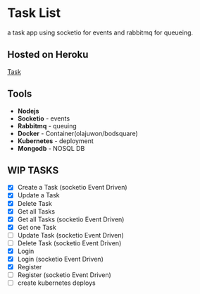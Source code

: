 # Task List
a task app using socketio for events and rabbitmq for queueing.
## Hosted on Heroku 
[Task]()

## Tools

- **Nodejs**
- **Socketio** - events
- **Rabbitmq** - queuing
- **Docker** - Container(olajuwon/bodsquare)
- **Kubernetes** - deployment
- **Mongodb** - NOSQL DB

## WIP TASKS
- [X] Create a Task (socketio Event Driven)
- [X] Update a Task
- [X] Delete Task
- [X] Get all Tasks
- [X] Get all Tasks (socketio Event Driven)
- [X] Get one Task
- [ ] Update Task (socketio Event Driven)
- [ ] Delete Task (socketio Event Driven)
- [X] Login 
- [X] Login (socketio Event Driven)
- [X] Register 
- [ ] Register (socketio Event Driven)
- [ ] create kubernetes deploys